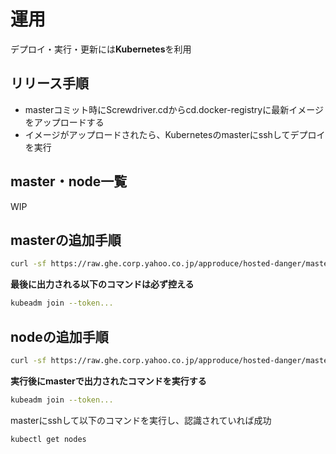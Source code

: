 # 運用

デプロイ・実行・更新には**Kubernetes**を利用

## リリース手順
- masterコミット時にScrewdriver.cdからcd.docker-registryに最新イメージをアップロードする
- イメージがアップロードされたら、Kubernetesのmasterにsshしてデプロイを実行

## master・node一覧
WIP

## masterの追加手順
```bash
curl -sf https://raw.ghe.corp.yahoo.co.jp/approduce/hosted-danger/master/ops/node
```

**最後に出力される以下のコマンドは必ず控える**
```bash
kubeadm join --token...
```

## nodeの追加手順
```bash
curl -sf https://raw.ghe.corp.yahoo.co.jp/approduce/hosted-danger/master/ops/node
```

**実行後にmasterで出力されたコマンドを実行する**
```bash
kubeadm join --token...
```

masterにsshして以下のコマンドを実行し、認識されていれば成功
```bash
kubectl get nodes
```
